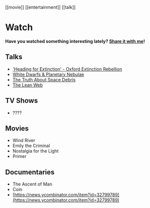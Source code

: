 [[movie]] [[entertainment]] [[talk]]

# Watch
**Have you watched something interesting lately? [Share it with me](https://github.com/amorriscode/anthonymorris.dev/issues/new)!**

## Talks
- ['Heading for Extinction' - Oxford Extinction Rebellion](https://www.youtube.com/watch?v=n__y1FXK_jE)
- [White Dwarfs & Planetary Nebulae](https://www.youtube.com/watch?v=Mj06h8BeeOA)
- [The Truth About Space Debris](https://www.youtube.com/watch?v=itdYS9XF4a0)
- [The Lean Web](https://wordpress.tv/2020/10/29/chris-ferdinandi-the-lean-web/)

## TV Shows
- ????

## Movies
- Wind River
- Emily the Criminal
- Nostalgia for the Light
- Primer

## Documentaries
- The Ascent of Man
- Coin
- [https://news.ycombinator.com/item?id=32799789](https://news.ycombinator.com/item?id=32799789)